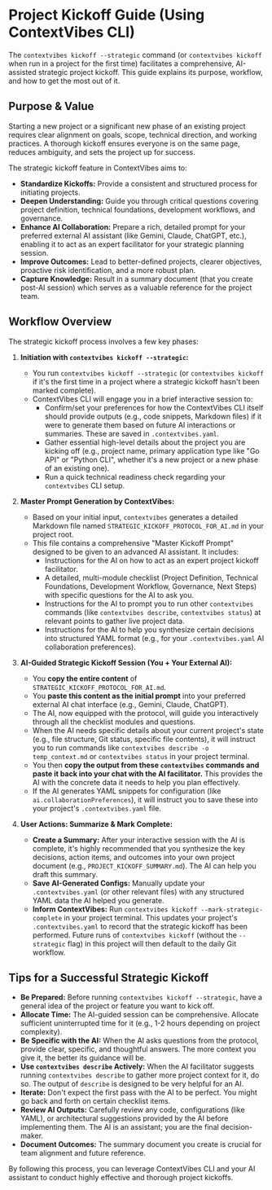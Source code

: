 # Project Kickoff Guide (Using ContextVibes CLI)

The `contextvibes kickoff --strategic` command (or `contextvibes kickoff` when run in a project for the first time) facilitates a comprehensive, AI-assisted strategic project kickoff. This guide explains its purpose, workflow, and how to get the most out of it.

## Purpose & Value

Starting a new project or a significant new phase of an existing project requires clear alignment on goals, scope, technical direction, and working practices. A thorough kickoff ensures everyone is on the same page, reduces ambiguity, and sets the project up for success.

The strategic kickoff feature in ContextVibes aims to:

* **Standardize Kickoffs:** Provide a consistent and structured process for initiating projects.
* **Deepen Understanding:** Guide you through critical questions covering project definition, technical foundations, development workflows, and governance.
* **Enhance AI Collaboration:** Prepare a rich, detailed prompt for your preferred external AI assistant (like Gemini, Claude, ChatGPT, etc.), enabling it to act as an expert facilitator for your strategic planning session.
* **Improve Outcomes:** Lead to better-defined projects, clearer objectives, proactive risk identification, and a more robust plan.
* **Capture Knowledge:** Result in a summary document (that you create post-AI session) which serves as a valuable reference for the project team.

## Workflow Overview

The strategic kickoff process involves a few key phases:

1. **Initiation with `contextvibes kickoff --strategic`:**
    * You run `contextvibes kickoff --strategic` (or `contextvibes kickoff` if it's the first time in a project where a strategic kickoff hasn't been marked complete).
    * ContextVibes CLI will engage you in a brief interactive session to:
        * Confirm/set your preferences for how the ContextVibes CLI itself should provide outputs (e.g., code snippets, Markdown files) if it were to generate them based on future AI interactions or summaries. These are saved in `.contextvibes.yaml`.
        * Gather essential high-level details about the project you are kicking off (e.g., project name, primary application type like "Go API" or "Python CLI", whether it's a new project or a new phase of an existing one).
        * Run a quick technical readiness check regarding your `contextvibes` CLI setup.

2. **Master Prompt Generation by ContextVibes:**
    * Based on your initial input, `contextvibes` generates a detailed Markdown file named `STRATEGIC_KICKOFF_PROTOCOL_FOR_AI.md` in your project root.
    * This file contains a comprehensive "Master Kickoff Prompt" designed to be given to an advanced AI assistant. It includes:
        * Instructions for the AI on how to act as an expert project kickoff facilitator.
        * A detailed, multi-module checklist (Project Definition, Technical Foundations, Development Workflow, Governance, Next Steps) with specific questions for the AI to ask you.
        * Instructions for the AI to prompt you to run other `contextvibes` commands (like `contextvibes describe`, `contextvibes status`) at relevant points to gather live project data.
        * Instructions for the AI to help you synthesize certain decisions into structured YAML format (e.g., for your `.contextvibes.yaml` AI collaboration preferences).

3. **AI-Guided Strategic Kickoff Session (You + Your External AI):**
    * You **copy the entire content** of `STRATEGIC_KICKOFF_PROTOCOL_FOR_AI.md`.
    * You **paste this content as the initial prompt** into your preferred external AI chat interface (e.g., Gemini, Claude, ChatGPT).
    * The AI, now equipped with the protocol, will guide you interactively through all the checklist modules and questions.
    * When the AI needs specific details about your current project's state (e.g., file structure, Git status, specific file contents), it will instruct you to run commands like `contextvibes describe -o temp_context.md` or `contextvibes status` in your project terminal.
    * You then **copy the output from these `contextvibes` commands and paste it back into your chat with the AI facilitator.** This provides the AI with the concrete data it needs to help you plan effectively.
    * If the AI generates YAML snippets for configuration (like `ai.collaborationPreferences`), it will instruct you to save these into your project's `.contextvibes.yaml` file.

4. **User Actions: Summarize & Mark Complete:**
    * **Create a Summary:** After your interactive session with the AI is complete, it's highly recommended that you synthesize the key decisions, action items, and outcomes into your own project document (e.g., `PROJECT_KICKOFF_SUMMARY.md`). The AI can help you draft this summary.
    * **Save AI-Generated Configs:** Manually update your `.contextvibes.yaml` (or other relevant files) with any structured YAML data the AI helped you generate.
    * **Inform ContextVibes:** Run `contextvibes kickoff --mark-strategic-complete` in your project terminal. This updates your project's `.contextvibes.yaml` to record that the strategic kickoff has been performed. Future runs of `contextvibes kickoff` (without the `--strategic` flag) in this project will then default to the daily Git workflow.

## Tips for a Successful Strategic Kickoff

* **Be Prepared:** Before running `contextvibes kickoff --strategic`, have a general idea of the project or feature you want to kick off.
* **Allocate Time:** The AI-guided session can be comprehensive. Allocate sufficient uninterrupted time for it (e.g., 1-2 hours depending on project complexity).
* **Be Specific with the AI:** When the AI asks questions from the protocol, provide clear, specific, and thoughtful answers. The more context you give it, the better its guidance will be.
* **Use `contextvibes describe` Actively:** When the AI facilitator suggests running `contextvibes describe` to gather more project context for it, do so. The output of `describe` is designed to be very helpful for an AI.
* **Iterate:** Don't expect the first pass with the AI to be perfect. You might go back and forth on certain checklist items.
* **Review AI Outputs:** Carefully review any code, configurations (like YAML), or architectural suggestions provided by the AI before implementing them. The AI is an assistant; you are the final decision-maker.
* **Document Outcomes:** The summary document you create is crucial for team alignment and future reference.

By following this process, you can leverage ContextVibes CLI and your AI assistant to conduct highly effective and thorough project kickoffs.
